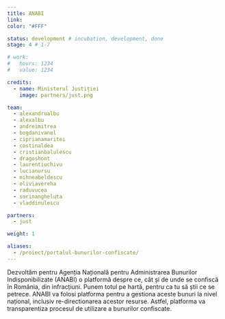 ```yaml
---
title: ANABI
link: 
color: "#FFF"

status: development # incubation, development, done
stage: 4 # 1-7

# work:
#   hours: 1234
#   value: 1234

credits:
  - name: Ministerul Justiției
    image: partners/just.png

team:
  - alexandrualbu
  - alexalbu
  - andreimitrea
  - bogdanivanel
  - ciprianamaritei
  - costinaldea
  - cristianbalulescu
  - dragoshont
  - laurentiuchivu
  - lucianursu
  - mihneabeldescu
  - oliviavereha
  - raduvucea
  - sorinangheluta
  - vladdinulescu

partners:
  - just

weight: 1

aliases:
  - /proiect/portalul-bunurilor-confiscate/
---
```

Dezvoltăm pentru Agenția Națională pentru Administrarea Bunurilor Indisponibilizate (ANABI) o platformă despre ce, cât și de unde se confiscă în România, din infracțiuni. Punem totul pe hartă, pentru ca tu să știi ce se petrece. ANABI va folosi platforma pentru a gestiona aceste bunuri la nivel național, inclusiv re-directionarea acestor resurse. Astfel, platforma va transparentiza procesul de utilizare a bunurilor confiscate.

